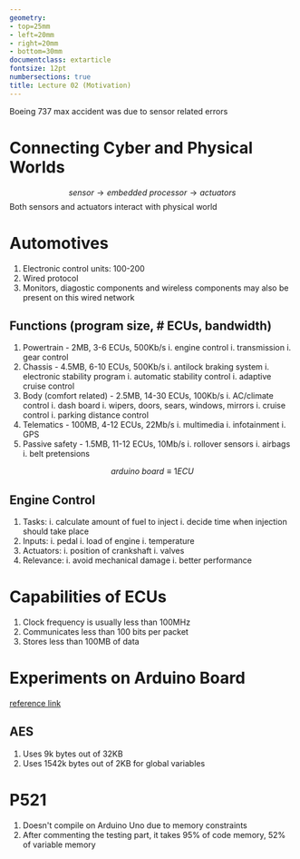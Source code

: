 ```yaml
---
geometry:
- top=25mm
- left=20mm
- right=20mm
- bottom=30mm
documentclass: extarticle
fontsize: 12pt
numbersections: true
title: Lecture 02 (Motivation)
--- 
```


Boeing 737 max accident was due to sensor related errors

# Connecting Cyber and Physical Worlds
$$sensor \to embedded\ processor \to actuators$$
Both sensors and actuators interact with physical world

# Automotives
1. Electronic control units: 100-200
1. Wired protocol
1. Monitors, diagostic components and wireless components may also be present on this wired network

## Functions (program size, # ECUs, bandwidth)
1. Powertrain - 2MB, 3-6 ECUs, 500Kb/s
    i. engine control
    i. transmission
    i. gear control
1. Chassis - 4.5MB, 6-10 ECUs, 500Kb/s
    i. antilock braking system
    i. electronic stability program
    i. automatic stability control
    i. adaptive cruise control
1. Body (comfort related) - 2.5MB, 14-30 ECUs, 100Kb/s
    i. AC/climate control
    i. dash board
    i. wipers, doors, sears, windows, mirrors
    i. cruise control
    i. parking distance control
1. Telematics - 100MB, 4-12 ECUs, 22Mb/s
    i. multimedia
    i. infotainment
    i. GPS
1. Passive safety - 1.5MB, 11-12 ECUs, 10Mb/s
    i. rollover sensors
    i. airbags
    i. belt pretensions

$$arduino\ board \equiv 1 ECU$$

## Engine Control
1. Tasks:
    i. calculate amount of fuel to inject
    i. decide time when injection should take place
1. Inputs:
    i. pedal
    i. load of engine
    i. temperature
1. Actuators:
    i. position of crankshaft
    i. valves
1. Relevance:
    i. avoid mechanical damage
    i. better performance

# Capabilities of ECUs
1. Clock frequency is usually less than 100MHz
1. Communicates less than 100 bits per packet
1. Stores less than 100MB of data

# Experiments on Arduino Board
[reference link](https://rweather.github.io/arduinolibs/crypto.html)

## AES
1. Uses 9k bytes out of 32KB
1. Uses 1542k bytes out of 2KB for global variables

# P521
1. Doesn't compile on Arduino Uno due to memory constraints
1. After commenting the testing part, it takes 95% of code memory, 52% of variable memory
